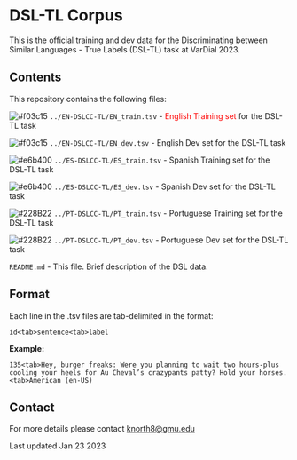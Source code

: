 <h1>DSL-TL Corpus</h1>

This is the official training and dev data for the Discriminating between Similar Languages - True Labels (DSL-TL) task at VarDial 2023.

<h2>Contents</h2>

This repository contains the following files:

![#f03c15](https://placehold.co/2x2/f03c15/f03c15.png) `../EN-DSLCC-TL/EN_train.tsv`               - <FONT COLOR="#ff0000">English Training set</FONT> for the DSL-TL task 

![#f03c15](https://placehold.co/2x2/f03c15/f03c15.png) `../EN-DSLCC-TL/EN_dev.tsv`                 - English Dev set for the DSL-TL task 

![#e6b400](https://placehold.co/2x2/e6b400/e6b400.png) `../ES-DSLCC-TL/ES_train.tsv` 							- Spanish Training set for the DSL-TL task 

![#e6b400](https://placehold.co/2x2/e6b400/e6b400.png) `../ES-DSLCC-TL/ES_dev.tsv` 						  	- Spanish Dev set for the DSL-TL task 

![#228B22](https://placehold.co/2x2/228B22/228B22.png)  `../PT-DSLCC-TL/PT_train.tsv` 							- Portuguese Training set for the DSL-TL task 

![#228B22](https://placehold.co/2x2/228B22/228B22.png) `../PT-DSLCC-TL/PT_dev.tsv` 							  - Portuguese Dev set for the DSL-TL task 

`README.md` 								                - This file. Brief description of the DSL data. 

<h2>Format</h2>

Each line in the .tsv files are tab-delimited in the format:

`id<tab>sentence<tab>label`

<strong>Example:</strong> 

`135<tab>Hey, burger freaks: Were you planning to wait two hours-plus cooling your heels for Au Cheval’s crazypants patty? Hold your horses.<tab>American (en-US)`

<h2>Contact</h2>

For more details please contact knorth8@gmu.edu

Last updated Jan 23 2023

